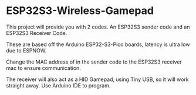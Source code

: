 # ESP32S3-Wireless-Gamepad

This project will provide you with 2 codes. An ESP32S3 sender code and an ESP32S3 Receiver Code.

These are based off the Arduino ESP32-S3-Pico boards, latency is ultra low due to ESPNOW.

Change the MAC address of in the sender code to the ESP32S3 receiver mac to ensure communication. 

The receiver will also act as a HID Gamepad, using Tiny USB, so it will work straight away. Use Arduino IDE to program.
